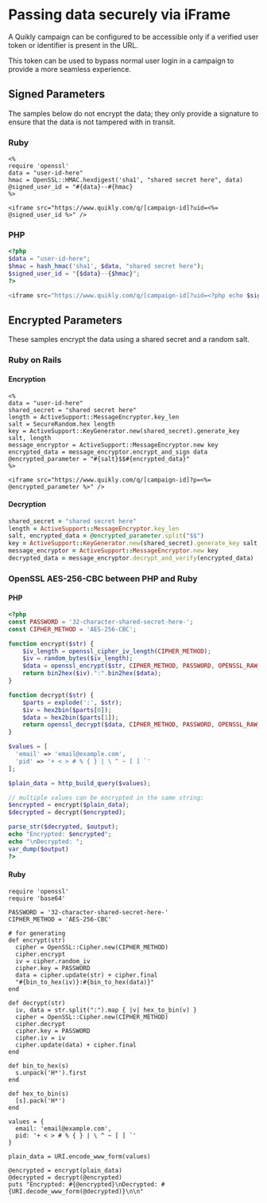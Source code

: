 # Passing data securely via iFrame

A Quikly campaign can be configured to be accessible only if a verified user token or identifier is present in the URL.

This token can be used to bypass normal user login in a campaign to provide a more seamless experience.

## Signed Parameters
The samples below do not encrypt the data; they only provide a signature to ensure that the data is not tampered with in transit.

### Ruby

```erb
<%
require 'openssl'
data = "user-id-here"
hmac = OpenSSL::HMAC.hexdigest('sha1', "shared secret here", data)
@signed_user_id = "#{data}--#{hmac}
%>

<iframe src="https://www.quikly.com/q/[campaign-id]?uid=<%= @signed_user_id %>" />

```

### PHP
```php
<?php
$data = "user-id-here";
$hmac = hash_hmac('sha1', $data, "shared secret here");
$signed_user_id = "{$data}--{$hmac}";
?>

<iframe src="https://www.quikly.com/q/[campaign-id]?uid=<?php echo $signed_user_id ?>" />
```

## Encrypted Parameters
These samples encrypt the data using a shared secret and a random salt.

### Ruby on Rails

#### Encryption
```erb
<%
data = "user-id-here"
shared_secret = "shared secret here"
length = ActiveSupport::MessageEncryptor.key_len
salt = SecureRandom.hex length
key = ActiveSupport::KeyGenerator.new(shared_secret).generate_key salt, length
message_encryptor = ActiveSupport::MessageEncryptor.new key
encrypted_data = message_encryptor.encrypt_and_sign data
@encrypted_parameter = "#{salt}$$#{encrypted_data}"
%>

<iframe src="https://www.quikly.com/q/[campaign-id]?p=<%= @encrypted_parameter %>" />

```

#### Decryption
```ruby
shared_secret = "shared secret here"
length = ActiveSupport::MessageEncryptor.key_len
salt, encrypted_data = @encrypted_parameter.split("$$")
key = ActiveSupport::KeyGenerator.new(shared_secret).generate_key salt, length
message_encryptor = ActiveSupport::MessageEncryptor.new key
decrypted_data = message_encryptor.decrypt_and_verify(encrypted_data)
```

### OpenSSL AES-256-CBC between PHP and Ruby

#### PHP
```php
<?php
const PASSWORD = '32-character-shared-secret-here-';
const CIPHER_METHOD = 'AES-256-CBC';

function encrypt($str) {
    $iv_length = openssl_cipher_iv_length(CIPHER_METHOD);
    $iv = random_bytes($iv_length);
    $data = openssl_encrypt($str, CIPHER_METHOD, PASSWORD, OPENSSL_RAW_DATA, $iv);
    return bin2hex($iv).":".bin2hex($data);
}

function decrypt($str) {
    $parts = explode(':', $str);
    $iv = hex2bin($parts[0]);
    $data = hex2bin($parts[1]);
    return openssl_decrypt($data, CIPHER_METHOD, PASSWORD, OPENSSL_RAW_DATA, $iv);
}

$values = [
  'email' => 'email@example.com',
  'pid' => '+ < > # % { } | \ ^ ~ [ ] `'
];

$plain_data = http_build_query($values);

// multiple values can be encrypted in the same string:
$encrypted = encrypt($plain_data);
$decrypted = decrypt($encrypted);

parse_str($decrypted, $output);
echo "Encrypted: $encrypted";
echo "\nDecrypted: ";
var_dump($output)
?>
```

#### Ruby

```erb
require 'openssl'
require 'base64'

PASSWORD = '32-character-shared-secret-here-'
CIPHER_METHOD = 'AES-256-CBC'

# for generating
def encrypt(str)
  cipher = OpenSSL::Cipher.new(CIPHER_METHOD)
  cipher.encrypt
  iv = cipher.random_iv
  cipher.key = PASSWORD
  data = cipher.update(str) + cipher.final
  "#{bin_to_hex(iv)}:#{bin_to_hex(data)}"
end

def decrypt(str)
  iv, data = str.split(":").map { |v| hex_to_bin(v) }
  cipher = OpenSSL::Cipher.new(CIPHER_METHOD)
  cipher.decrypt
  cipher.key = PASSWORD
  cipher.iv = iv
  cipher.update(data) + cipher.final
end

def bin_to_hex(s)
  s.unpack('H*').first
end

def hex_to_bin(s)
  [s].pack('H*')
end

values = {
  email: 'email@example.com',
  pid: '+ < > # % { } | \ ^ ~ [ ] `'
}

plain_data = URI.encode_www_form(values)

@encrypted = encrypt(plain_data)
@decrypted = decrypt(@encrypted)
puts "Encrypted: #{@encrypted}\nDecrypted: #{URI.decode_www_form(@decrypted)}\n\n"
```
